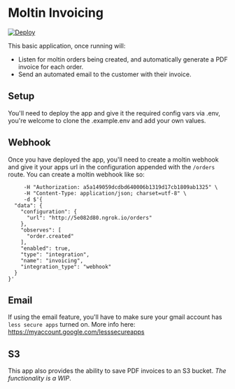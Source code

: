 # Moltin Invoicing

[![Deploy](https://www.herokucdn.com/deploy/button.svg)](https://heroku.com/deploy)

This basic application, once running will:

* Listen for moltin orders being created, and automatically generate a PDF invoice for each order.
* Send an automated email to the customer with their invoice.

## Setup
You'll need to deploy the app and give it the required config vars via .env, you're welcome to clone the .example.env and add your own values.

## Webhook
Once you have deployed the app, you'll need to create a moltin webhook and give it your apps url in the configuration appended with the  `/orders` route. You can create a moltin webhook like so:
```
     -H "Authorization: a5a149059dcdbd640006b1319d17cb1809ab1325" \
     -H "Content-Type: application/json; charset=utf-8" \
     -d $'{
  "data": {
    "configuration": {
      "url": "http://5e082d80.ngrok.io/orders"
    },
    "observes": [
      "order.created"
    ],
    "enabled": true,
    "type": "integration",
    "name": "invoicing",
    "integration_type": "webhook"
  }
}'
```

## Email
If using the email feature, you'll have to make sure your gmail account has `less secure apps` turned on. More info here: https://myaccount.google.com/lesssecureapps

## S3
This app also provides the ability to save PDF invoices to an S3 bucket. *The functionality is a WIP*.